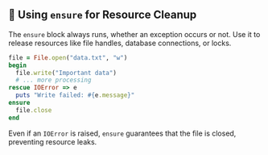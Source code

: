 ## 🧹 Using `ensure` for Resource Cleanup

The `ensure` block always runs, whether an exception occurs or not. Use it to release resources like file handles, database connections, or locks.

```ruby
file = File.open("data.txt", "w")
begin
  file.write("Important data")
  # ... more processing
rescue IOError => e
  puts "Write failed: #{e.message}"
ensure
  file.close
end
```

Even if an `IOError` is raised, `ensure` guarantees that the file is closed, preventing resource leaks.